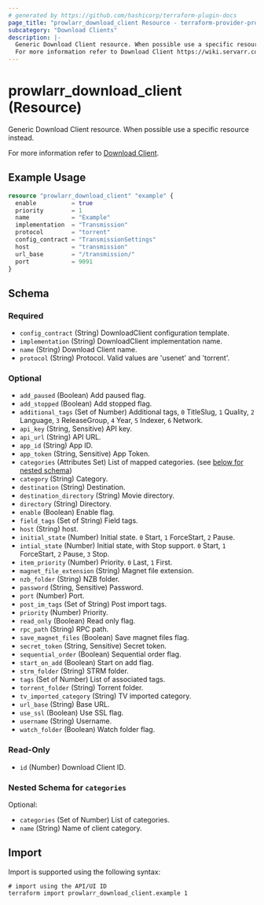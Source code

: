 ```yaml
---
# generated by https://github.com/hashicorp/terraform-plugin-docs
page_title: "prowlarr_download_client Resource - terraform-provider-prowlarr"
subcategory: "Download Clients"
description: |-
  Generic Download Client resource. When possible use a specific resource instead.
  For more information refer to Download Client https://wiki.servarr.com/prowlarr/settings#download-clients.
---
```


# prowlarr_download_client (Resource)

<!-- subcategory:Download Clients -->Generic Download Client resource. When possible use a specific resource instead.
For more information refer to [Download Client](https://wiki.servarr.com/prowlarr/settings#download-clients).

## Example Usage

```terraform
resource "prowlarr_download_client" "example" {
  enable          = true
  priority        = 1
  name            = "Example"
  implementation  = "Transmission"
  protocol        = "torrent"
  config_contract = "TransmissionSettings"
  host            = "transmission"
  url_base        = "/transmission/"
  port            = 9091
}
```

<!-- schema generated by tfplugindocs -->
## Schema

### Required

- `config_contract` (String) DownloadClient configuration template.
- `implementation` (String) DownloadClient implementation name.
- `name` (String) Download Client name.
- `protocol` (String) Protocol. Valid values are 'usenet' and 'torrent'.

### Optional

- `add_paused` (Boolean) Add paused flag.
- `add_stopped` (Boolean) Add stopped flag.
- `additional_tags` (Set of Number) Additional tags, `0` TitleSlug, `1` Quality, `2` Language, `3` ReleaseGroup, `4` Year, `5` Indexer, `6` Network.
- `api_key` (String, Sensitive) API key.
- `api_url` (String) API URL.
- `app_id` (String) App ID.
- `app_token` (String, Sensitive) App Token.
- `categories` (Attributes Set) List of mapped categories. (see [below for nested schema](#nestedatt--categories))
- `category` (String) Category.
- `destination` (String) Destination.
- `destination_directory` (String) Movie directory.
- `directory` (String) Directory.
- `enable` (Boolean) Enable flag.
- `field_tags` (Set of String) Field tags.
- `host` (String) host.
- `initial_state` (Number) Initial state. `0` Start, `1` ForceStart, `2` Pause.
- `intial_state` (Number) Initial state, with Stop support. `0` Start, `1` ForceStart, `2` Pause, `3` Stop.
- `item_priority` (Number) Priority. `0` Last, `1` First.
- `magnet_file_extension` (String) Magnet file extension.
- `nzb_folder` (String) NZB folder.
- `password` (String, Sensitive) Password.
- `port` (Number) Port.
- `post_im_tags` (Set of String) Post import tags.
- `priority` (Number) Priority.
- `read_only` (Boolean) Read only flag.
- `rpc_path` (String) RPC path.
- `save_magnet_files` (Boolean) Save magnet files flag.
- `secret_token` (String, Sensitive) Secret token.
- `sequential_order` (Boolean) Sequential order flag.
- `start_on_add` (Boolean) Start on add flag.
- `strm_folder` (String) STRM folder.
- `tags` (Set of Number) List of associated tags.
- `torrent_folder` (String) Torrent folder.
- `tv_imported_category` (String) TV imported category.
- `url_base` (String) Base URL.
- `use_ssl` (Boolean) Use SSL flag.
- `username` (String) Username.
- `watch_folder` (Boolean) Watch folder flag.

### Read-Only

- `id` (Number) Download Client ID.

<a id="nestedatt--categories"></a>
### Nested Schema for `categories`

Optional:

- `categories` (Set of Number) List of categories.
- `name` (String) Name of client category.

## Import

Import is supported using the following syntax:

```shell
# import using the API/UI ID
terraform import prowlarr_download_client.example 1
```
